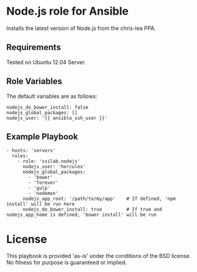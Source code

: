 # Node.js role for Ansible

Installs the latest version of Node.js from the chris-lea PPA.

## Requirements

Tested on Ubuntu 12.04 Server.

## Role Variables

The default variables are as follows:

    nodejs_do_bower_install: false
    nodejs_global_packages: []
    nodejs_user: '{{ ansible_ssh_user }}'

## Example Playbook

    - hosts: 'servers'
      roles:
        - role: 'ssilab.nodejs'
          nodejs_user: 'hercules'
          nodejs_global_packages:
          	- 'bower'
          	- 'forever'
          	- 'gulp'
          	- 'nodemon'
          nodejs_app_root: '/path/to/my/app'    # If defined, 'npm install' will be run here
          nodejs_do_bower_install: true         # If true and nodejs_app_home is defined, 'bower install' will be run

# License

This playbook is provided 'as-is' under the conditions of the BSD license. No fitness for purpose is guaranteed or implied.
